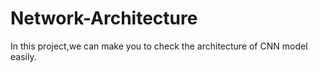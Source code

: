 # Network-Architecture
In this project,we can make you to check the architecture of CNN model easily.

